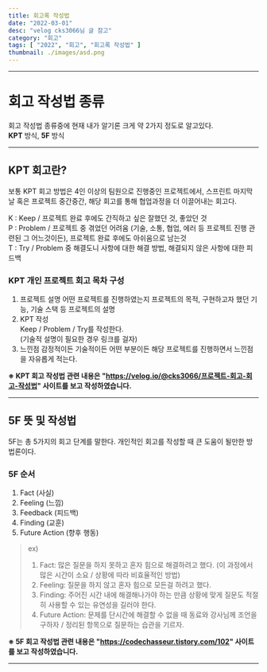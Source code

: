 ```yaml
---
title: 회고록 작성법
date: "2022-03-01"
desc: "velog cks3066님 글 참고"
category: "회고"
tags: [ "2022", "회고", "회고록 작성법" ]
thumbnail: ./images/asd.png
---
```

---
  
# 회고 작성법 종류
회고 작성법 종류중에 현재 내가 알기론 크게 약 2가지 정도로 알고있다.  
**KPT** 방식, **5F** 방식  

---

## KPT 회고란?
보통 KPT 회고 방법은 4인 이상의 팀원으로 진행중인 프로젝트에서, 스프린트 마지막날 혹은 프로젝트 중간중간, 해당 회고를 통해 협업과정을
더 이끌어내는 회고다.

K : Keep / 프로젝트 완료 후에도 간직하고 싶은 잘했던 것, 좋았던 것  
P : Problem / 프로젝트 중 겪었던 어려움 (기술, 소통, 협업, 에러 등 프로젝트 진행 관련된 그 어느것이든), 프로젝트 완료 후에도 아쉬움으로 남는것    
T : Try / Problem 중 해결도니 사항에 대한 해결 방법, 해결되지 않은 사항에 대한 피드백

### KPT 개인 프로젝트 회고 목차 구성
1. 프로젝트 설명
   어떤 프로젝트를 진행하였는지 프로젝트의 목적, 구현하고자 했던 기능, 기술 스택 등 프로젝트의 설명
2. KPT 작성  
   Keep / Problem / Try를 작성한다.  
   (기술적 설명이 필요한 경우 링크를 걸자)
3. 느낀점
   감정적이든 기술적이든 어떤 부분이든 해당 프로젝트를 진행하면서 느낀점을 자유롭게 적는다.

**※ KPT 회고 작성법 관련 내용은 "https://velog.io/@cks3066/프로젝트-회고-회고-작성법" 사이트를 보고 작성하였습니다.**

---

## 5F 뜻 및 작성법
5F는 총 5가지의 회고 단계를 말한다. 개인적인 회고를 작성할 때 큰 도움이 될만한 방법론이다.

### 5F 순서
1. Fact (사실)
2. Feeling (느낌)
3. Feedback (피드백)
4. Finding (교훈)
5. Future Action (향후 행동)

> ex)
> 1) Fact: 많은 질문을 하지  못하고 혼자 힘으로 해결하려고 했다.  (이 과정에서 많은 시간이 소요 / 상황에 따라 비효율적인 방법)  
> 2) Feeling: 질문을 하지 않고 혼자 힘으로 모든걸 하려고 했다.  
> 3) Finding: 주어진 시간 내에 해결해나가야 하는 만큼 상황에 맞게 질문도 적절히 사용할 수 있는 유연성을 길러야 한다.  
> 4) Future Action: 문제를 단시간에 해결할 수 없을 때 동료와 강사님께 조언을 구하자 / 정리된 항목으로 질문하는 습관을 기르자.  

**※ 5F 회고 작성법 관련 내용은 "https://codechasseur.tistory.com/102" 사이트를 보고 작성하였습니다.**

---

